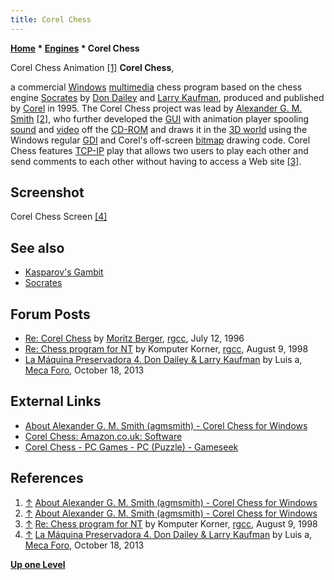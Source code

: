 ```yaml
---
title: Corel Chess
---
```

**[Home](Home "Home") * [Engines](Engines "Engines") * Corel Chess**

[](http://web.ncf.ca/au829/resume.html) Corel Chess Animation <a id="cite-note-1" href="#cite-ref-1">[1]</a>
**Corel Chess**,

a commercial [Windows](Windows "Windows") [multimedia](https://en.wikipedia.org/wiki/Multimedia) chess program based on the chess engine [Socrates](Socrates "Socrates") by [Don Dailey](Don_Dailey "Don Dailey") and [Larry Kaufman](Larry_Kaufman "Larry Kaufman"), produced and published by [Corel](https://en.wikipedia.org/wiki/Corel) in 1995. The Corel Chess project was lead by [Alexander G. M. Smith](index.php?title=Alexander_G._M._Smith&action=edit&redlink=1 "Alexander G. M. Smith (page does not exist)") <a id="cite-note-2" href="#cite-ref-2">[2]</a>, who further developed the [GUI](GUI "GUI") with animation player spooling [sound](https://en.wikipedia.org/wiki/Sound) and [video](https://en.wikipedia.org/wiki/Video) off the [CD-ROM](https://en.wikipedia.org/wiki/CD-ROM) and draws it in the [3D world](3D_Graphics_Board "3D Graphics Board") using the Windows regular [GDI](https://en.wikipedia.org/wiki/Graphics_Device_Interface) and Corel's off-screen [bitmap](https://en.wikipedia.org/wiki/Bitmap) drawing code. Corel Chess features [TCP-IP](https://en.wikipedia.org/wiki/Internet_protocol_suite) play that allows two users to play each other and send comments to each other without having to access a Web site <a id="cite-note-3" href="#cite-ref-3">[3]</a>.

## Screenshot

[](http://www.foro.meca-web.es/viewtopic.php?f=9&t=72&start=30#p3105)
Corel Chess Screen <a id="cite-note-4" href="#cite-ref-4">[4]</a>

## See also

- [Kasparov's Gambit](Kasparov%27s_Gambit "Kasparov's Gambit")
- [Socrates](Socrates "Socrates")

## Forum Posts

- [Re: Corel Chess](https://groups.google.com/d/msg/rec.games.chess.computer/JmbsQqobw90/zF9a-oTZoxkJ) by [Moritz Berger](Moritz_Berger "Moritz Berger"), [rgcc](Computer_Chess_Forums "Computer Chess Forums"), July 12, 1996
- [Re: Chess program for NT](https://groups.google.com/d/msg/rec.games.chess.computer/eWPoD-TuEdY/CaPKBWiDXcUJ) by Komputer Korner, [rgcc](Computer_Chess_Forums "Computer Chess Forums"), August 9, 1998
- [La Máquina Preservadora 4. Don Dailey & Larry Kaufman](http://www.foro.meca-web.es/viewtopic.php?f=9&t=72&start=30#p3105) by Luis a, [Meca Foro](Computer_Chess_Forums "Computer Chess Forums"), October 18, 2013

## External Links

- [About Alexander G. M. Smith (agmsmith) - Corel Chess for Windows](http://web.ncf.ca/au829/resume.html)
- [Corel Chess: Amazon.co.uk: Software](http://www.amazon.co.uk/Focus-Multimedia-Ltd-5031366012425-Corel/dp/B00004YKBI)
- [Corel Chess - PC Games - PC (Puzzle) - Gameseek](http://www.gameseek.co.uk/pd/PC1up29qx0ehuy1n34/)

## References

1. <a id="cite-ref-1" href="#cite-note-1">↑</a> [About Alexander G. M. Smith (agmsmith) - Corel Chess for Windows](http://web.ncf.ca/au829/resume.html)
1. <a id="cite-ref-2" href="#cite-note-2">↑</a> [About Alexander G. M. Smith (agmsmith) - Corel Chess for Windows](http://web.ncf.ca/au829/resume.html)
1. <a id="cite-ref-3" href="#cite-note-3">↑</a> [Re: Chess program for NT](http://groups.google.com/group/rec.games.chess.computer/msg/c55d836805caa309) by Komputer Korner, [rgcc](Computer_Chess_Forums "Computer Chess Forums"), August 9, 1998
1. <a id="cite-ref-4" href="#cite-note-4">↑</a> [La Máquina Preservadora 4. Don Dailey & Larry Kaufman](http://www.foro.meca-web.es/viewtopic.php?f=9&t=72&start=30#p3105) by Luis a, [Meca Foro](Computer_Chess_Forums "Computer Chess Forums"), October 18, 2013

**[Up one Level](Engines "Engines")**

